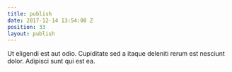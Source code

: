 ```yaml
---
title: publish
date: 2017-12-14 13:54:00 Z
position: 33
layout: publish
---
```


Ut eligendi est aut odio. Cupiditate sed a itaque deleniti rerum est nesciunt dolor. Adipisci sunt qui est ea.